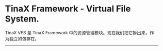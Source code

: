 # TinaX Framework - Virtual File System.

TinaX VFS 是 TinaX Framework 中的资源管理模块。现在我们把它拆出来，作为独立的包存在。

------


